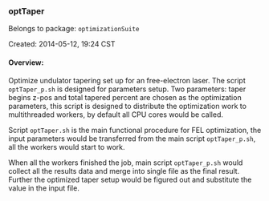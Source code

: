 ### optTaper
Belongs to package: `optimizationSuite`

Created: 2014-05-12, 19:24 CST 

#### Overview:
Optimize undulator tapering set up for an free-electron laser. 
The script `optTaper_p.sh` is designed for parameters setup. 
Two parameters: taper begins z-pos and total tapered percent are 
chosen as the optimization parameters, this script is designed 
to distribute the optimization work to multithreaded workers, 
by default all CPU cores would be called.

Script `optTaper.sh` is the main functional procedure for 
FEL optimization, the input parameters would be transferred from
the main script `optTaper_p.sh`, all the workers would start
to work.

When all the workers finished the job, main script `optTaper_p.sh`
would collect all the results data and merge into single file as the
final result. Further the optimized taper setup would be figured out
and substitute the value in the input file.
